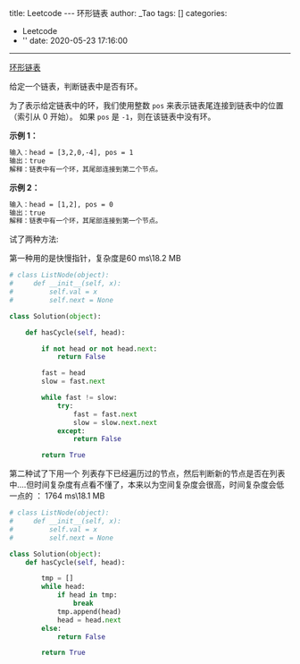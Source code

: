 title: Leetcode --- 环形链表
author: _Tao
tags: []
categories:
  - Leetcode
  - ''
date: 2020-05-23 17:16:00
---

[环形链表](https://leetcode-cn.com/problems/linked-list-cycle/)



给定一个链表，判断链表中是否有环。

为了表示给定链表中的环，我们使用整数 `pos` 来表示链表尾连接到链表中的位置（索引从 0 开始）。 如果 `pos` 是 `-1`，则在该链表中没有环。

**示例 1：**

```xml
输入：head = [3,2,0,-4], pos = 1
输出：true
解释：链表中有一个环，其尾部连接到第二个节点。
```

**示例 2：**

```xml
输入：head = [1,2], pos = 0
输出：true
解释：链表中有一个环，其尾部连接到第一个节点。
```

<!-- more -->

试了两种方法:

第一种用的是快慢指针，复杂度是60 ms\18.2 MB



```python
# class ListNode(object):
#     def __init__(self, x):
#         self.val = x
#         self.next = None

class Solution(object):

	def hasCycle(self, head):

		if not head or not head.next:
			return False

		fast = head
		slow = fast.next

		while fast != slow:
			try:
				fast = fast.next
				slow = slow.next.next
			except:
				return False

		return True
```



第二种试了下用一个 列表存下已经遍历过的节点，然后判断新的节点是否在列表中....但时间复杂度有点看不懂了，本来以为空间复杂度会很高，时间复杂度会低一点的 ： 1764 ms\18.1 MB 



```python
# class ListNode(object):
#     def __init__(self, x):
#         self.val = x
#         self.next = None

class Solution(object):
    def hasCycle(self, head):

		tmp = []
		while head:
			if head in tmp:
				break
			tmp.append(head)
			head = head.next
		else:
			return False

		return True
```